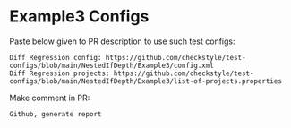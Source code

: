 # Example3 Configs
Paste below given to PR description to use such test configs:
```
Diff Regression config: https://github.com/checkstyle/test-configs/blob/main/NestedIfDepth/Example3/config.xml
Diff Regression projects: https://github.com/checkstyle/test-configs/blob/main/NestedIfDepth/Example3/list-of-projects.properties
```
Make comment in PR:
```
Github, generate report
```
